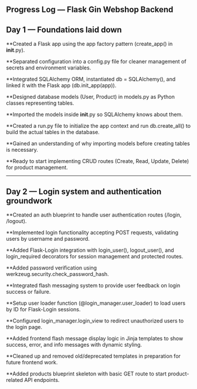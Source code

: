 Progress Log — Flask Gin Webshop Backend
-----------------------------
Day 1 — Foundations laid down
-----------------------------
**Created a Flask app using the app factory pattern (create_app() in __init__.py).

**Separated configuration into a config.py file for cleaner management of secrets and environment variables.

**Integrated SQLAlchemy ORM, instantiated db = SQLAlchemy(), and linked it with the Flask app (db.init_app(app)).

**Designed database models (User, Product) in models.py as Python classes representing tables.

**Imported the models inside __init__.py so SQLAlchemy knows about them.

**Created a run.py file to initialize the app context and run db.create_all() to build the actual tables in the database.

**Gained an understanding of why importing models before creating tables is necessary.

**Ready to start implementing CRUD routes (Create, Read, Update, Delete) for product management.

--------------------------------------------------
Day 2 — Login system and authentication groundwork
--------------------------------------------------

**Created an auth blueprint to handle user authentication routes (/login, /logout).

**Implemented login functionality accepting POST requests, validating users by username and password.

**Added Flask-Login integration with login_user(), logout_user(), and login_required decorators for session management and protected routes.

**Added password verification using werkzeug.security.check_password_hash.

**Integrated flash messaging system to provide user feedback on login success or failure.

**Setup user loader function (@login_manager.user_loader) to load users by ID for Flask-Login sessions.

**Configured login_manager.login_view to redirect unauthorized users to the login page.

**Added frontend flash message display logic in Jinja templates to show success, error, and info messages with dynamic styling.

**Cleaned up and removed old/deprecated templates in preparation for future frontend work.

**Added products blueprint skeleton with basic GET route to start product-related API endpoints.